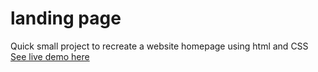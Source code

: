 # landing page
Quick small project to recreate a website homepage using html and CSS
[See live demo here](https://mvttn.github.io/landing-page/)
